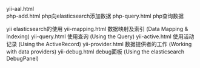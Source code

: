 yii-aal.html   
php-add.html    php向elasticsearch添加数据
php-query.html  php查询数据

yii elasticsearch的使用
yii-mapping.html   数据映射及索引 (Data Mapping & Indexing)
yii-query.html     使用查询 (Using the Query)
yii-active.html    使用活动记录 (Using the ActiveRecord)
yii-provider.html  数据提供者的工作 (Working with data providers)
yii-debug.html     debug面板 (Using the elasticsearch DebugPanel)